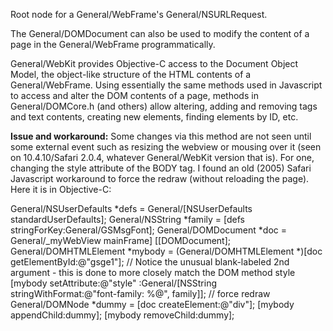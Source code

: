 

Root node for a General/WebFrame's General/NSURLRequest.

The General/DOMDocument can also be used to modify the content of a page in the General/WebFrame programmatically.

General/WebKit provides Objective-C access to the Document Object Model, the object-like structure of the HTML contents of a General/WebFrame. Using essentially the same methods used in Javascript to access and alter the DOM contents of a page, methods in General/DOMCore.h (and others) allow altering, adding and removing tags and text contents, creating new elements, finding elements by ID, etc.

**Issue and workaround:** Some changes via this method are not seen until some external event such as resizing the webview or mousing over it (seen on 10.4.10/Safari 2.0.4, whatever General/WebKit version that is). For one, changing the style attribute of the BODY tag. I found an old (2005) Safari Javascript workaround to force the redraw (without reloading the page). Here it is in Objective-C:
    
General/NSUserDefaults *defs = General/[NSUserDefaults standardUserDefaults];
General/NSString *family = [defs stringForKey:General/GSMsgFont];
General/DOMDocument *doc = General/_myWebView mainFrame] [[DOMDocument];
General/DOMHTMLElement *mybody = (General/DOMHTMLElement *)[doc getElementById:@"gsge1"];
// Notice the unusual blank-labeled 2nd argument - this is done to more closely match the DOM method style
[mybody setAttribute:@"style" :General/[NSString stringWithFormat:@"font-family: %@", family]];
// force redraw
General/DOMNode *dummy = [doc createElement:@"div"];
[mybody appendChild:dummy];
[mybody removeChild:dummy];
